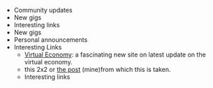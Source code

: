 - Community updates
- New gigs
- Interesting links
- New gigs
- Personal announcements
- Interesting Links
    - [Virtual Economy](https://atelier.net/virtual-economy/?fbclid=IwAR0btlF4I2c7xZEFyHNwZkeTRMA3H5iQxoRN3ngqu24tMxcGXVeW9JxUEtg): a fascinating new site on latest update on the virtual economy.
    - this 2x2 or [the post](https://daybrew.substack.com/p/how-to-assemble-a-team-of-indie-professionals) (mine)from which this is taken.
    - Interesting links
